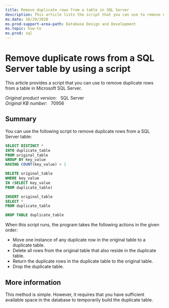 ```yaml
---
title: Remove duplicate rows from a table in SQL Server
description: This article lists the script that you can use to remove duplicate rows from a SQL Server table.
ms.date: 10/29/2020
ms.prod-support-area-path: Database Design and Development
ms.topic: how-to
ms.prod: sql
---
```

# Remove duplicate rows from a SQL Server table by using a script

This article provides a script that you can use to remove duplicate rows from a table in Microsoft SQL Server.

_Original product version:_ &nbsp; SQL Server  
_Original KB number:_ &nbsp; 70956

## Summary

You can use the following script to remove duplicate rows from a SQL Server table:

```sql
SELECT DISTINCT *
INTO duplicate_table
FROM original_table
GROUP BY key_value
HAVING COUNT(key_value) > 1

DELETE original_table
WHERE key_value
IN (SELECT key_value
FROM duplicate_table)

INSERT original_table
SELECT *
FROM duplicate_table

DROP TABLE duplicate_table
```

When this script runs, the program takes the following actions in the given order:

- Move one instance of any duplicate row in the original table to a duplicate table.
- Delete all rows from the original table that also reside in the duplicate table.
- Return the duplicate rows in the duplicate table to the original table.
- Drop the duplicate table.

## More information

This method is simple. However, it requires that you have sufficient available space in the database to temporarily build the duplicate table.
